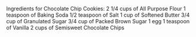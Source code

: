 Ingredients for Chocolate Chip Cookies:
2 1/4 cups of All Purpose Flour
1 teaspoon of Baking Soda
1/2 teaspoon of Salt
1 cup of Softened Butter
3/4 cup of Granulated Sugar
3/4 cup of Packed Brown Sugar
1 egg
1 teaspoon of Vanilla
2 cups of Semisweet Chocolate Chips


